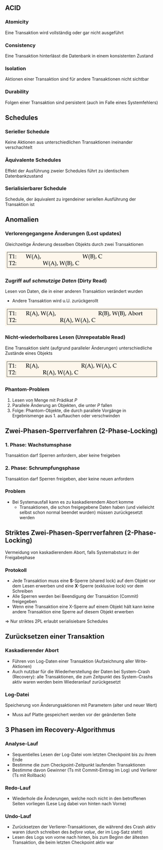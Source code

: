 
## ACID

### Atomicity
Eine Transaktion wird vollständig oder gar nicht ausgeführt

### Consistency
Eine Transaktion hinterlässt die Datenbank in einem konsistenten Zustand

### Isolation
Aktionen einer Transaktion sind für andere Transaktionen nicht sichtbar

### Durability
Folgen einer Transaktion sind persistent (auch im Falle eines Systemfehlers)


## Schedules

### Serieller Schedule
Keine Aktionen aus unterschiedlichen Transaktionen ineinander verschachtelt

### Äquivalente Schedules
Effekt der Ausführung zweier Schedules führt zu identischem Datenbankzustand

### Serialisierbarer Schedule
Schedule, der äquivalent zu irgendeiner seriellen Ausführung der Transaktion ist

## Anomalien

### Verlorengegangene Änderungen (Lost updates)
Gleichzeitige Änderung desselben Objekts durch zwei Transaktionen

![](/assets/images/2022-02-03-09-12-24.png)

### Zugriff auf *schmutzige Daten* (Dirty Read)

Lesen von Daten, die in einer anderen Transaktion verändert wurden
- Andere Transaktion wird u.U. zurückgerollt

![](/assets/images/2022-02-03-09-12-57.png)

### Nicht-wiederholbares Lesen (Unrepeatable Read)
Eine Transaktion sieht (aufgrund paralleler Änderungen) unterschiedliche Zustände eines Objekts

![](/assets/images/2022-02-03-09-13-08.png)

### Phantom-Problem

1. Lesen von Menge mit Prädikat $P$
2. Parallele Änderung an Objekten, die unter $P$ fallen
3. Folge: Phantom-Objekte, die durch parallele Vorgänge in Ergebnismenge aus 1. auftauchen oder verschwinden

## Zwei-Phasen-Sperrverfahren (2-Phase-Locking)

### 1. Phase: Wachstumsphase
Transaktion darf Sperren anfordern, aber keine freigeben

### 2. Phase: Schrumpfungsphase
Transaktion darf Sperren freigeben, aber keine neuen anfordern

### Problem
- Bei Systemausfall kann es zu kaskadierendem Abort komme
    - Transaktionen, die schon freigegebene Daten haben (und vielleicht selbst schon normal beendet
    wurden) müssen zurückgesetzt werden

## Striktes Zwei-Phasen-Sperrverfahren (2-Phase-Locking)

Vermeidung von kaskadierendem Abort, falls Systemabsturz in der Freigabephase

### Protokoll
- Jede Transaktion muss eine **S**-Sperre (shared lock) auf dem Objekt vor dem Lesen erwerben und
eine **X**-Sperre (exklusive lock) vor dem Schreiben
- Alle Sperren werden bei Beendigung der Transaktion (Commit) freigegeben
- Wenn eine Transaktion eine X-Sperre auf einem Objekt hält kann keine andere Transaktion eine Sperre
auf diesem Objekt erwerben

$\Rightarrow$ Nur striktes 2PL erlaubt serialisiebare Schedules

## Zurücksetzen einer Transaktion

### Kaskadierender Abort
- Führen von Log-Daten einer Transaktion (Aufzeichnung aller Write-Aktionen)
- Auch nutzbar für die Wiederherstellung der Daten bei System-Crash (Recovery): alle Transaktionen,
die zum Zeitpunkt des System-Crashs aktiv waren werden beim Wiederanlauf zurückgesetzt

### Log-Datei
Speicherung von Änderungsaktionen mit Parametern (alter und neuer Wert)
- Muss auf Platte gespeichert werden vor der geänderten Seite

## 3 Phasen im Recovery-Algorithmus

### Analyse-Lauf
- Sequentielles Lesen der Log-Datei vom letzten Checkpoint bis zu ihrem Ende
- Bestimme die zum Checkpoint-Zeitpunkt laufenden Transaktionen
- Bestimme davon Gewinner (Ts mit Commit-Eintrag im Log) und Verlierer (Ts mit Rollback)

### Redo-Lauf
- Wiederhole die Änderungen, welche noch nicht in den betroffenen Seiten vorliegen (Lese Log dabei
von hinten nach Vorne)

### Undo-Lauf
- Zurücksetzen der Verlierer-Transaktionen, die während des Crash aktiv waren (durch schreiben des
*before value*, der im Log-Satz steht)
- Lesen des Logs von vorne nach hinten, bis zum Beginn der ältesten Transaktion, die beim letzten
Checkpoint aktiv war